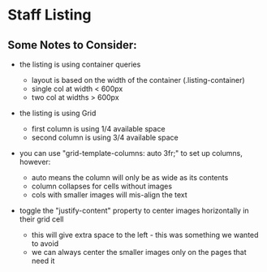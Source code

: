 # Staff Listing 

## Some Notes to Consider:

- the listing is using container queries
    - layout is based on the width of the container (.listing-container)
    - single col at width < 600px
    - two col at widths > 600px

- the listing is using Grid 
    - first column is using 1/4 available space
    - second column is using 3/4 available space

- you can use "grid-template-columns: auto 3fr;" to set up columns, however:
    - auto means the column will only be as wide as its contents
    - column collapses for cells without images
    - cols with smaller images will mis-align the text

- toggle the "justify-content" property to center images horizontally in their grid cell
    - this will give extra space to the left - this was something we wanted to avoid
    - we can always center the smaller images only on the pages that need it 